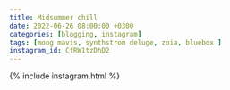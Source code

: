 ```yaml
---
title: Midsummer chill
date: 2022-06-26 08:00:00 +0300
categories: [blogging, instagram]
tags: [moog mavis, synthstrom deluge, zoia, bluebox ]
instagram_id: CfRW1tzDhD2
---
```


{% include instagram.html %}
